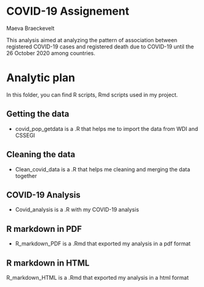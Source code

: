 
# COVID-19 Assignement
Maeva Braeckevelt

This analysis aimed at analyzing the pattern of association between registered COVID-19 cases and registered death due to COVID-19 until the 26 October 2020 among countries.

# Analytic plan #
In this folder, you can find R scripts, Rmd scripts used in my project.

## Getting the data
* covid_pop_getdata is a .R that helps me to import the data from WDI and CSSEGI

## Cleaning the data
* Clean_covid_data is a .R that helps me cleaning and merging the data together

## COVID-19 Analysis 
* Covid_analysis is a .R with my COVID-19 analysis

## R markdown in PDF
* R_markdown_PDF is a .Rmd that exported my analysis in a pdf format

## R markdown in HTML
R_markdown_HTML is a .Rmd that exported my analysis in a html format
